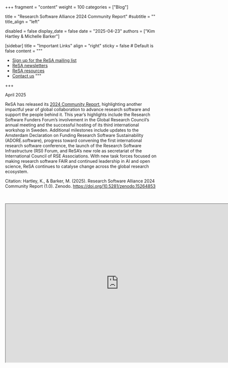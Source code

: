 +++
fragment = "content"
weight = 100
categories = ["Blog"]

title = "Research Software Alliance 2024 Community Report"
#subtitle = ""
title_align = "left"

disabled = false
display_date = false
date = "2025-04-23"
authors = ["Kim Hartley & Michelle Barker"]

[sidebar]
  title = "Important Links"
  align = "right"
  sticky = false # Default is false
  content = """
  * [Sign up for the ReSA mailing list](https://landing.mailerlite.com/webforms/landing/i5e1h2)
  * [ReSA newsletters](/news)
  * [ReSA resources](/resa-resources)
  * [Contact us](/contact)
  """

+++

April 2025


ReSA has released its [2024 Community Report](https://doi.org/10.5281/zenodo.15264852), highlighting another impactful year of global collaboration to advance research software and support the people behind it. This year’s highlights include the Research Software Funders Forum’s involvement in the Global Research Council’s annual meeting and the successful hosting of its third international workshop in Sweden. Additional milestones include updates to the Amsterdam Declaration on Funding Research Software Sustainability (ADORE.software), progress toward convening the first international research software conference, the launch of the Research Software Infrastructure (RSI) Forum, and ReSA’s new role as secretariat of the International Council of RSE Associations. With new task forces focused on making research software FAIR and continued leadership in AI and open science, ReSA continues to catalyse change across the global research ecosystem.

Citation: Hartley, K., & Barker, M. (2025). Research Software Alliance 2024 Community Report (1.0). Zenodo. https://doi.org/10.5281/zenodo.15264853

<br/>
<br/>
<iframe src="https://drive.google.com/file/d/16duy9Ug4g2XXfsIqKN56uTKtlvCdAA0J/preview" width="740" height="520" allow="autoplay"></iframe>


